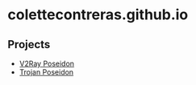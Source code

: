 # colettecontreras.github.io

## Projects

- [V2Ray Poseidon](https://github.com/ColetteContreras/v2ray-poseidon/wiki)
- [Trojan Poseidon](https://colettecontreras.github.io/trojan-poseidon/)
